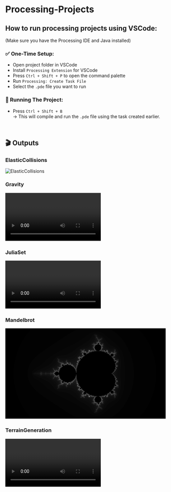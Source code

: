 # Processing-Projects

## How to run processing projects using VSCode:

(Make sure you have the Processing IDE and Java installed)

### ✅ One-Time Setup:
- Open project folder in VSCode
- Install `Processing Extension` for VSCode
- Press `Ctrl + Shift + P` to open the command palette
- Run `Processing: Create Task File`
- Select the `.pde` file you want to run

### 🚀 Running The Project:
- Press `Ctrl + Shift + B`<br>
→ This will compile and run the `.pde` file using the task created earlier.
<br>

## 🎬 Outputs

### ElasticCollisions
![ElasticCollisions](https://raw.githubusercontent.com/SudevOP1/Processing-Projects/main/Outputs/ElasticCollisions.gif)

### Gravity
![Gravity](https://raw.githubusercontent.com/SudevOP1/Processing-Projects/main/Outputs/Gravity.mp4)

### JuliaSet
![JuliaSet](https://raw.githubusercontent.com/SudevOP1/Processing-Projects/main/Outputs/JuliaSet.mp4)

### Mandelbrot
![Mandelbrot](https://raw.githubusercontent.com/SudevOP1/Processing-Projects/main/Outputs/Mandelbrot.png)


### TerrainGeneration
![TerrainGeneration](https://raw.githubusercontent.com/SudevOP1/Processing-Projects/main/Outputs/TerrainGeneration.mp4)
